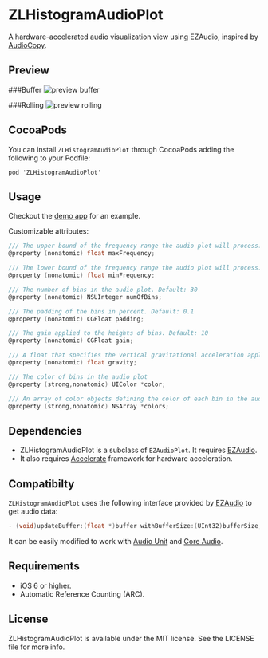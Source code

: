 ZLHistogramAudioPlot
====================

A hardware-accelerated audio visualization view using EZAudio, inspired by [AudioCopy](https://itunes.apple.com/us/app/audiocopy/id719137307?mt=8).

Preview
---

###Buffer
![preview buffer](Previews/ZLHistogramAudioPlotBuffer.gif)

###Rolling
![preview rolling](Previews/ZLHistogramAudioPlotRolling.gif)


CocoaPods
---
You can install `ZLHistogramAudioPlot` through CocoaPods adding the following to your Podfile:

    pod 'ZLHistogramAudioPlot'

Usage
---
Checkout the [demo app](https://github.com/zhxnlai/ZLHistogramAudioPlot/tree/master/EZAudioRecordExample) for an example.

Customizable attributes:
~~~objective-c
/// The upper bound of the frequency range the audio plot will process. Default: 10000Hz
@property (nonatomic) float maxFrequency;

/// The lower bound of the frequency range the audio plot will process. Default: 1200Hz
@property (nonatomic) float minFrequency;

/// The number of bins in the audio plot. Default: 30
@property (nonatomic) NSUInteger numOfBins;

/// The padding of the bins in percent. Default: 0.1
@property (nonatomic) CGFloat padding;

/// The gain applied to the heights of bins. Default: 10
@property (nonatomic) CGFloat gain;

/// A float that specifies the vertical gravitational acceleration applied to bins in the audio plot. Default: 10 pixel/s^2
@property (nonatomic) float gravity;

/// The color of bins in the audio plot
@property (strong,nonatomic) UIColor *color;

/// An array of color objects defining the color of each bin in the audio plot. If not set, the color attribute will be used instead. Currently not supported by Buffer type.
@property (strong,nonatomic) NSArray *colors;
~~~

Dependencies
---
- ZLHistogramAudioPlot is a subclass of `EZAudioPlot`. It requires [EZAudio](https://github.com/syedhali/EZAudio).
- It also requires [Accelerate](https://developer.apple.com/library/ios/documentation/Accelerate/Reference/AccelerateFWRef/_index.html) framework for hardware acceleration.

Compatibilty
---
`ZLHistogramAudioPlot` uses the following interface provided by [EZAudio](https://github.com/syedhali/EZAudio) to get audio data:
~~~objective-c
- (void)updateBuffer:(float *)buffer withBufferSize:(UInt32)bufferSize;
~~~
It can be easily modified to work with [Audio Unit](https://developer.apple.com/library/mac/documentation/MusicAudio/Conceptual/AudioUnitProgrammingGuide/Introduction/Introduction.html) and [Core Audio](https://developer.apple.com/library/mac/documentation/MusicAudio/Conceptual/CoreAudioOverview/Introduction/Introduction.html).

Requirements
---
- iOS 6 or higher.
- Automatic Reference Counting (ARC).

License
---
ZLHistogramAudioPlot is available under the MIT license. See the LICENSE file for more info.

